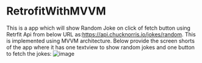 # RetrofitWithMVVM
This is a app which will show Random Joke on click of fetch button using Retrfit Api from below URL as:https://api.chucknorris.io/jokes/random. This is implemented using MVVM architecture.
Below provide the screen shorts of the app where it has one textview to show random jokes and one button to fetch the jokes:
![image](https://github.com/ArindamS1991/RetrofitWithMVVM/assets/104375354/fcf93282-5748-4859-92c3-501a69da1352)
